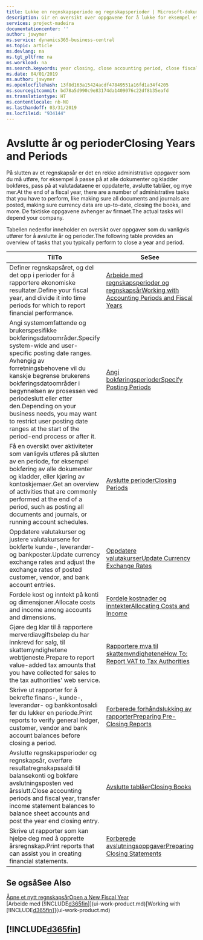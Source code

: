 ```yaml
---
title: Lukke en regnskapsperiode og regnskapsperioder | Microsoft-dokumentasjon
description: Gir en oversikt over oppgavene for å lukke for eksempel et regnskapsår eller en regnskapsperiode og sørge for at dokumenter og kladder er bokført, og for å kontrollere banksaldoer.
services: project-madeira
documentationcenter: ''
author: jswymer
ms.service: dynamics365-business-central
ms.topic: article
ms.devlang: na
ms.tgt_pltfrm: na
ms.workload: na
ms.search.keywords: year closing, close accounting period, close fiscal year, bank account detailed trial balance
ms.date: 04/01/2019
ms.author: jswymer
ms.openlocfilehash: 13f8d163a15424acdf47849551a16fd1a34f4205
ms.sourcegitcommit: bd78a5d990c9e83174da1409076c22df8b35eafd
ms.translationtype: HT
ms.contentlocale: nb-NO
ms.lasthandoff: 03/31/2019
ms.locfileid: "934144"
---
```

# <a name="closing-years-and-periods"></a><span data-ttu-id="51eca-103">Avslutte år og perioder</span><span class="sxs-lookup"><span data-stu-id="51eca-103">Closing Years and Periods</span></span>
<span data-ttu-id="51eca-104">På slutten av et regnskapsår er det en rekke administrative oppgaver som du må utføre, for eksempel å passe på at alle dokumenter og kladder bokføres, pass på at valutadataene er oppdaterte, avslutte tablåer, og mye mer.</span><span class="sxs-lookup"><span data-stu-id="51eca-104">At the end of a fiscal year, there are a number of administrative tasks that you have to perform, like making sure all documents and journals are posted, making sure currency data are up-to-date, closing the books, and more.</span></span> <span data-ttu-id="51eca-105">De faktiske oppgavene avhenger av firmaet.</span><span class="sxs-lookup"><span data-stu-id="51eca-105">The actual tasks will depend your company.</span></span>

<span data-ttu-id="51eca-106">Tabellen nedenfor inneholder en oversikt over oppgaver som du vanligvis utfører for å avslutte år og perioder.</span><span class="sxs-lookup"><span data-stu-id="51eca-106">The following table provides an overview of tasks that you typically perform to close a year and period.</span></span>

| <span data-ttu-id="51eca-107">Til</span><span class="sxs-lookup"><span data-stu-id="51eca-107">To</span></span> | <span data-ttu-id="51eca-108">Se</span><span class="sxs-lookup"><span data-stu-id="51eca-108">See</span></span> |
| --- | --- |
| <span data-ttu-id="51eca-109">Definer regnskapsåret, og del det opp i perioder for å rapportere økonomiske resultater.</span><span class="sxs-lookup"><span data-stu-id="51eca-109">Define your fiscal year, and divide it into time periods for which to report financial performance.</span></span> | [<span data-ttu-id="51eca-110">Arbeide med regnskapsperioder og regnskapsår</span><span class="sxs-lookup"><span data-stu-id="51eca-110">Working with Accounting Periods and Fiscal Years</span></span>](finance-accounting-periods-and-fiscal-years.md)|
| <span data-ttu-id="51eca-111">Angi systemomfattende og brukerspesifikke bokføringsdatoområder.</span><span class="sxs-lookup"><span data-stu-id="51eca-111">Specify system-wide and user-specific posting date ranges.</span></span> <span data-ttu-id="51eca-112">Avhengig av forretningsbehovene vil du kanskje begrense brukerens bokføringsdatoområder i begynnelsen av prosessen ved periodeslutt eller etter den.</span><span class="sxs-lookup"><span data-stu-id="51eca-112">Depending on your business needs, you may want to restrict user posting date ranges at the start of the period-end process or after it.</span></span> |[<span data-ttu-id="51eca-113">Angi bokføringsperioder</span><span class="sxs-lookup"><span data-stu-id="51eca-113">Specify Posting Periods</span></span>](finance-how-specify-posting-periods.md) |
| <span data-ttu-id="51eca-114">Få en oversikt over aktiviteter som vanligvis utføres på slutten av en periode, for eksempel bokføring av alle dokumenter og kladder, eller kjøring av kontoskjemaer.</span><span class="sxs-lookup"><span data-stu-id="51eca-114">Get an overview of activities that are commonly performed at the end of a period, such as posting all documents and journals, or running account schedules.</span></span> |[<span data-ttu-id="51eca-115">Avslutte perioder</span><span class="sxs-lookup"><span data-stu-id="51eca-115">Closing Periods</span></span>](year-how-complete-period-end-processes.md) |
| <span data-ttu-id="51eca-116">Oppdatere valutakurser og justere valutakursene for bokførte kunde-, leverandør- og bankposter.</span><span class="sxs-lookup"><span data-stu-id="51eca-116">Update currency exchange rates and adjust the exchange rates of posted customer, vendor, and bank account entries.</span></span> |[<span data-ttu-id="51eca-117">Oppdatere valutakurser</span><span class="sxs-lookup"><span data-stu-id="51eca-117">Update Currency Exchange Rates</span></span>](finance-how-update-currencies.md) |
| <span data-ttu-id="51eca-118">Fordele kost og inntekt på konti og dimensjoner.</span><span class="sxs-lookup"><span data-stu-id="51eca-118">Allocate costs and income among accounts and dimensions.</span></span> |[<span data-ttu-id="51eca-119">Fordele kostnader og inntekter</span><span class="sxs-lookup"><span data-stu-id="51eca-119">Allocating Costs and Income</span></span>](year-allocate-costs-income.md) |
| <span data-ttu-id="51eca-120">Gjøre deg klar til å rapportere merverdiavgiftsbeløp du har innkrevd for salg, til skattemyndighetene webtjeneste.</span><span class="sxs-lookup"><span data-stu-id="51eca-120">Prepare to report value-added tax amounts that you have collected for sales to the tax authorities' web service.</span></span> |[<span data-ttu-id="51eca-121">Rapportere mva til skattemyndighetene</span><span class="sxs-lookup"><span data-stu-id="51eca-121">How To: Report VAT to Tax Authorities</span></span>](finance-how-report-vat.md)|
| <span data-ttu-id="51eca-122">Skrive ut rapporter for å bekrefte finans-, kunde-, leverandør- og bankkontosaldi før du lukker en periode.</span><span class="sxs-lookup"><span data-stu-id="51eca-122">Print reports to verify general ledger, customer, vendor and bank account balances before closing a period.</span></span> |[<span data-ttu-id="51eca-123">Forberede forhåndslukking av rapporter</span><span class="sxs-lookup"><span data-stu-id="51eca-123">Preparing Pre-Closing Reports</span></span>](year-prepare-preclose-reports.md) |
| <span data-ttu-id="51eca-124">Avslutte regnskapsperioder og regnskapsår, overføre resultatregnskapssaldi til balansekonti og bokføre avslutningsposten ved årsslutt.</span><span class="sxs-lookup"><span data-stu-id="51eca-124">Close accounting periods and fiscal year, transfer income statement balances to balance sheet accounts and post the year end closing entry.</span></span> |[<span data-ttu-id="51eca-125">Avslutte tablåer</span><span class="sxs-lookup"><span data-stu-id="51eca-125">Closing Books</span></span>](year-close-books.md) |
| <span data-ttu-id="51eca-126">Skrive ut rapporter som kan hjelpe deg med å opprette årsregnskap.</span><span class="sxs-lookup"><span data-stu-id="51eca-126">Print reports that can assist you in creating financial statements.</span></span> |[<span data-ttu-id="51eca-127">Forberede avslutningsoppgaver</span><span class="sxs-lookup"><span data-stu-id="51eca-127">Preparing Closing Statements</span></span>](year-prepare-close-statement.md) |

## <a name="see-also"></a><span data-ttu-id="51eca-128">Se også</span><span class="sxs-lookup"><span data-stu-id="51eca-128">See Also</span></span>
[<span data-ttu-id="51eca-129">Åpne et nytt regnskapsår</span><span class="sxs-lookup"><span data-stu-id="51eca-129">Open a New Fiscal Year</span></span>](finance-how-open-new-fiscal-year.md)  
<span data-ttu-id="51eca-130">[Arbeide med [!INCLUDE[d365fin](includes/d365fin_md.md)]](ui-work-product.md)</span><span class="sxs-lookup"><span data-stu-id="51eca-130">[Working with [!INCLUDE[d365fin](includes/d365fin_md.md)]](ui-work-product.md)</span></span>

## [!INCLUDE[d365fin](includes/free_trial_md.md)]  
 
